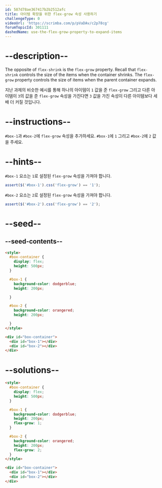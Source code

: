 ```yaml
---
id: 587d78ae367417b2b2512afc
title: 아이템 확장을 위한 flex-grow 속성 사용하기
challengeType: 0
videoUrl: 'https://scrimba.com/p/pVaDAv/c2p78cg'
forumTopicId: 301111
dashedName: use-the-flex-grow-property-to-expand-items
---
```


# --description--

The opposite of `flex-shrink` is the `flex-grow` property. Recall that `flex-shrink` controls the size of the items when the container shrinks. The `flex-grow` property controls the size of items when the parent container expands.

지난 과제의 비슷한 예시를 통해 하나의 아이템이 `1` 값을 준 `flex-grow` 그리고 다른 아이템이 `3`의 값을 준 `flex-grow` 속성을 가진다면 `3` 값을 가진 속성이 다른 아이템보다 세 배 더 커질 것입니다.

# --instructions--

`#box-1`과 `#box-2`에 `flex-grow` 속성을 추가하세요. `#box-1`에 `1` 그리고 `#box-2`에 `2` 값을 주세요.

# --hints--

`#box-1` 요소는 `1`로 설정된 `flex-grow` 속성을 가져야 합니다.

```js
assert($('#box-1').css('flex-grow') == '1');
```

`#box-2` 요소는 `2`로 설정된 `flex-grow` 속성을 가져야 합니다.

```js
assert($('#box-2').css('flex-grow') == '2');
```

# --seed--

## --seed-contents--

```html
<style>
  #box-container {
    display: flex;
    height: 500px;
  }

  #box-1 {
    background-color: dodgerblue;
    height: 200px;

  }

  #box-2 {
    background-color: orangered;
    height: 200px;

  }
</style>

<div id="box-container">
  <div id="box-1"></div>
  <div id="box-2"></div>
</div>
```

# --solutions--

```html
<style>
  #box-container {
    display: flex;
    height: 500px;
  }

  #box-1 {
    background-color: dodgerblue;
    height: 200px;
    flex-grow: 1;
  }

  #box-2 {
    background-color: orangered;
    height: 200px;
    flex-grow: 2;
  }
</style>

<div id="box-container">
  <div id="box-1"></div>
  <div id="box-2"></div>
</div>
```
